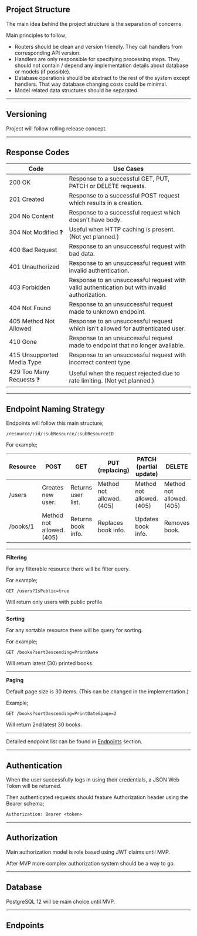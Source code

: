 ## Project Structure

The main idea behind the project structure is the separation of concerns.

Main principles to follow;

- Routers should be clean and version friendly. They call handlers from corresponding API version.
- Handlers are only responsible for specifying processing steps. They should not contain / depend any implementation details about database or models (if possible).
- Database operations should be abstract to the rest of the system except handlers. That way database changing costs could be minimal.
- Model related data structures should be separated.

---

## Versioning

Project will follow rolling release concept.

---

## Response Codes

| Code | Use Cases |
|--|--|
| 200 OK | Response to a successful GET, PUT, PATCH or DELETE requests. |
| 201 Created | Response to a successful POST request which results in a creation. |
| 204 No Content | Response to a successful request which doesn't have body. |
| 304 Not Modified ❓ | Useful when HTTP caching is present. (Not yet planned.) |
| 400 Bad Request | Response to an unsuccessful request with bad data. |
| 401 Unauthorized | Response to an unsuccessful request with invalid authentication. |
| 403 Forbidden | Response to an unsuccessful request with valid authentication but with invalid authorization. |
| 404 Not Found | Response to an unsuccessful request made to unknown endpoint. |
| 405 Method Not Allowed | Response to an unsuccessful request which isn't allowed for authenticated user. |
| 410 Gone | Response to an unsuccessful request made to endpoint that no longer available. |
| 415 Unsupported Media Type | Response to an unsuccessful request with incorrect content type. |
| 429 Too Many Requests ❓ | Useful when the request rejected due to rate limiting. (Not yet planned.) |

---

## Endpoint Naming Strategy

Endpoints will follow this main structure;

    /resource/:id/:subResource/:subResourceID

For example;

| Resource | POST | GET | PUT (replacing) | PATCH (partial update) | DELETE |
|--|--|--|--|--|--|
| /users | Creates new user. | Returns user list. | Method not allowed. (405) | Method not allowed. (405) | Method not allowed. (405) |
| /books/1 | Method not allowed. (405) | Returns book info. | Replaces book info. | Updates book info. | Removes book. |

---

**Filtering**

For any filterable resource there will be filter query.

For example;

    GET /users?IsPublic=true

Will return only users with public profile.

---

**Sorting**

For any sortable resource there will be query for sorting.

For example;

    GET /books?sortDescending=PrintDate

Will return latest (30) printed books.

---

**Paging**

Default page size is 30 items. (This can be changed in the implementation.)

Example;

    GET /books?sortDescending=PrintDate&page=2

Will return 2nd latest 30 books.

---

Detailed endpoint list can be found in [Endpoints](#endpoints) section.

---

## Authentication

When the user successfully logs in using their credentials, a JSON Web Token will be returned.

Then authenticated requests should feature Authorization header using the Bearer schema;

    Authorization: Bearer <token>

---

## Authorization

Main authorization model is role based using JWT claims until MVP.

After MVP more complex authorization system should be a way to go.

---

## Database

PostgreSQL 12 will be main choice until MVP.

---

## Endpoints
